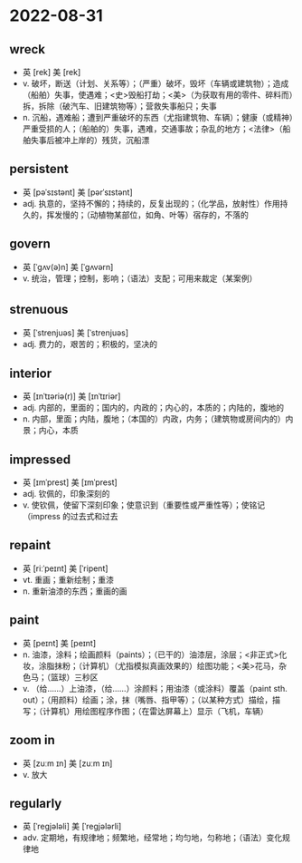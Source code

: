 # 2022-08-31

## wreck
- 英  [rek]   美  [rek]
- v. 破坏，断送（计划、关系等）；（严重）破坏，毁坏（车辆或建筑物）；造成（船舶）失事，使遇难；<史>毁船打劫；<美>（为获取有用的零件、碎料而）拆，拆除（破汽车、旧建筑物等）；营救失事船只；失事
- n. 沉船，遇难船；遭到严重破坏的东西（尤指建筑物、车辆）；健康（或精神）严重受损的人；（船舶的）失事，遇难，交通事故；杂乱的地方；<法律>（船舶失事后被冲上岸的）残货，沉船漂

## persistent
- 英  [pəˈsɪstənt]   美  [pərˈsɪstənt]
- adj. 执意的，坚持不懈的；持续的，反复出现的；（化学品，放射性）作用持久的，挥发慢的；（动植物某部位，如角、叶等）宿存的，不落的

## govern
- 英  [ˈɡʌv(ə)n]   美  [ˈɡʌvərn]
- v. 统治，管理；控制，影响；（语法）支配；可用来裁定（某案例）

## strenuous 　 　 　
- 英  [ˈstrenjuəs]   美  [ˈstrenjuəs]
- adj. 费力的，艰苦的；积极的，坚决的

## interior
- 英  [ɪnˈtɪəriə(r)]   美  [ɪnˈtɪriər]
- adj. 内部的，里面的；国内的，内政的；内心的，本质的；内陆的，腹地的
- n. 内部，里面；内陆，腹地；（本国的）内政，内务；（建筑物或房间内的）内景；内心，本质

## impressed
- 英  [ɪmˈprest]   美  [ɪmˈprest]
- adj. 钦佩的，印象深刻的
- v. 使钦佩，使留下深刻印象；使意识到（重要性或严重性等）；使铭记（impress 的过去式和过去

## repaint
- 英  [riːˈpeɪnt]   美  [ˈripent]
- vt. 重画；重新绘制；重漆
- n. 重新油漆的东西；重画的画

## paint
- 英  [peɪnt]   美  [peɪnt]
- n. 油漆，涂料；绘画颜料（paints）；（已干的）油漆层，涂层；<非正式>化妆，涂脂抹粉；（计算机）（尤指模拟真画效果的）绘图功能；<美>花马，杂色马；（篮球）三秒区
- v. （给……）上油漆，（给……）涂颜料；用油漆（或涂料）覆盖（paint sth. out）；（用颜料）绘画；涂，抹（嘴唇、指甲等）；（以某种方式）描绘，描写；（计算机）用绘图程序作图；（在雷达屏幕上）显示（飞机，车辆）
 
## zoom in
- 英  [zuːm ɪn]   美  [zuːm ɪn]
- v. 放大

## regularly
- 英  [ˈreɡjələli]   美  [ˈreɡjələrli]
- adv. 定期地，有规律地；频繁地，经常地；均匀地，匀称地；（语法）变化规律地
